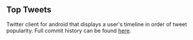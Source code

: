 ## Top Tweets

Twitter client for android that displays a user's timeline in order of tweet popularity. Full commit history can be found [here](https://bitbucket.org/gabriel-richardson/chatter/).
